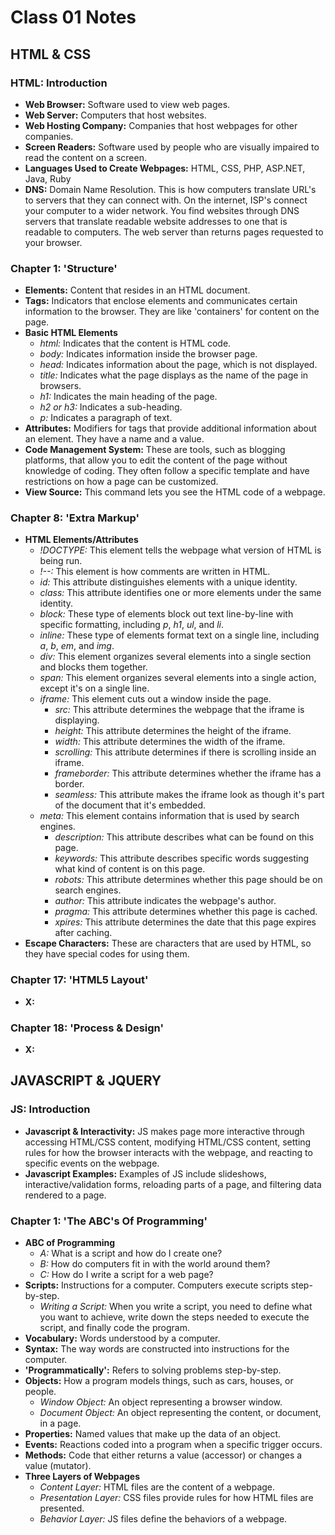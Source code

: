 # Class 01 Notes
## HTML & CSS
### HTML: Introduction
- **Web Browser:** Software used to view web pages. 
- **Web Server:** Computers that host websites.
- **Web Hosting Company:** Companies that host webpages for other companies.
- **Screen Readers:** Software used by people who are visually impaired to read the content on a screen.
- **Languages Used to Create Webpages:** HTML, CSS, PHP, ASP.NET, Java, Ruby
- **DNS:** Domain Name Resolution. This is how computers translate URL's to servers that they can connect with. On the internet, ISP's connect your computer to a wider network. You find websites through DNS servers that translate readable website addresses to one that is readable to computers. The web server than returns pages requested to your browser.

### Chapter 1: 'Structure'
- **Elements:** Content that resides in an HTML document.
- **Tags:** Indicators that enclose elements and communicates certain information to the browser. They are like 'containers' for content on the page.
- **Basic HTML Elements**
  - *html:* Indicates that the content is HTML code.
  - *body:* Indicates information inside the browser page.
  - *head:* Indicates information about the page, which is not displayed.
  - *title:* Indicates what the page displays as the name of the page in browsers.
  - *h1:* Indicates the main heading of the page.
  - *h2 or h3:* Indicates a sub-heading.
  - *p:* Indicates a paragraph of text.
- **Attributes:** Modifiers for tags that provide additional information about an element. They have a name and a value.
- **Code Management System:** These are tools, such as blogging platforms, that allow you to edit the content of the page without knowledge of coding. They often follow a specific template and have restrictions on how a page can be customized.
- **View Source:** This command lets you see the HTML code of a webpage.

### Chapter 8: 'Extra Markup'
- **HTML Elements/Attributes**
  - *!DOCTYPE:* This element tells the webpage what version of HTML is being run.
  - *!--:* This element is how comments are written in HTML.
  - *id:* This attribute distinguishes elements with a unique identity.
  - *class:* This attribute identifies one or more elements under the same identity.
  - *block:* These type of elements block out text line-by-line with specific formatting, including *p*, *h1*, *ul*, and *li*.
  - *inline:* These type of elements format text on a single line, including *a*, *b*, *em*, and *img*.
  - *div:* This element organizes several elements into a single section and blocks them together.
  - *span:* This element organizes several elements into a single action, except it's on a single line.
  - *iframe:* This element cuts out a window inside the page.
    - *src:* This attribute determines the webpage that the iframe is displaying.
    - *height:* This attribute determines the height of the iframe.
    - *width:* This attribute determines the width of the iframe.
    - *scrolling:* This attribute determines if there is scrolling inside an iframe.
    - *frameborder:* This attribute determines whether the iframe has a border.
    - *seamless:* This attribute makes the iframe look as though it's part of the document that it's embedded.
  - *meta:* This element contains information that is used by search engines.
    - *description:* This attribute describes what can be found on this page. 
    - *keywords:* This attribute describes specific words suggesting what kind of content is on this page.
    - *robots:* This attribute determines whether this page should be on search engines.
    - *author:* This attribute indicates the webpage's author.
    - *pragma:* This attribute determines whether this page is cached.
    - *xpires:* This attribute determines the date that this page expires after caching.
- **Escape Characters:** These are characters that are used by HTML, so they have special codes for using them.

### Chapter 17: 'HTML5 Layout'
- **X:**

### Chapter 18: 'Process & Design'
- **X:**

## JAVASCRIPT & JQUERY
### JS: Introduction
- **Javascript & Interactivity:** JS makes page more interactive through accessing HTML/CSS content, modifying HTML/CSS content, setting rules for how the browser interacts with the webpage, and reacting to specific events on the webpage.
- **Javascript Examples:** Examples of JS include slideshows, interactive/validation forms, reloading parts of a page, and filtering data rendered to a page.

### Chapter 1: 'The ABC's Of Programming'
- **ABC of Programming**
  - *A:* What is a script and how do I create one?
  - *B:* How do computers fit in with the world around them?
  - *C:* How do I write a script for a web page?
- **Scripts:** Instructions for a computer. Computers execute scripts step-by-step.
  - *Writing a Script:* When you write a script, you need to define what you want to achieve, write down the steps needed to execute the script, and finally code the program.
- **Vocabulary:** Words understood by a computer.
- **Syntax:** The way words are constructed into instructions for the computer.
- **'Programmatically':** Refers to solving problems step-by-step.
- **Objects:** How a program models things, such as cars, houses, or people.
  - *Window Object:* An object representing a browser window.
  - *Document Object:* An object representing the content, or document, in a page.
- **Properties:** Named values that make up the data of an object.
- **Events:** Reactions coded into a program when a specific trigger occurs.
- **Methods:** Code that either returns a value (accessor) or changes a value (mutator).
- **Three Layers of Webpages**
  - *Content Layer:* HTML files are the content of a webpage.
  - *Presentation Layer:* CSS files provide rules for how HTML files are presented.
  - *Behavior Layer:* JS files define the behaviors of a webpage.
